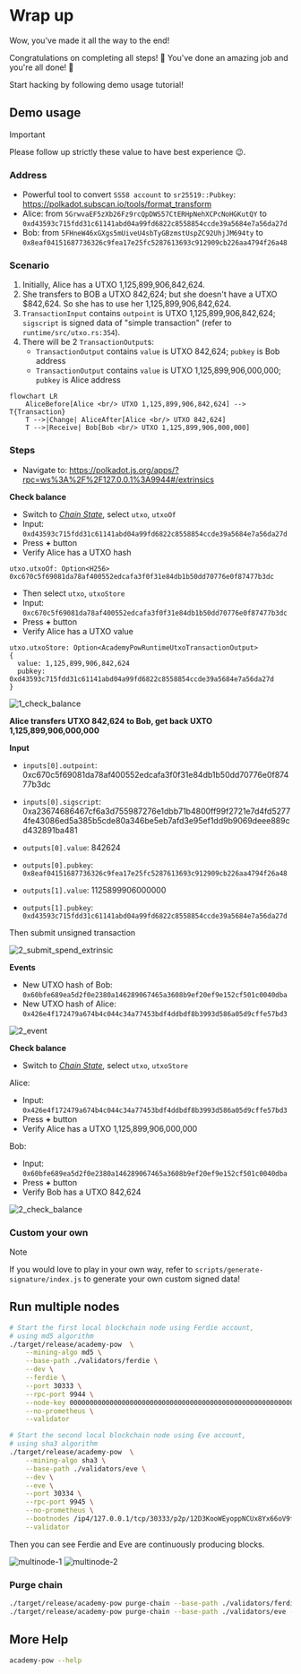 # Wrap up

Wow, you've made it all the way to the end!

Congratulations on completing all steps! 🎉 You've done an amazing job and you're all done! 🙌

Start hacking by following demo usage tutorial!

## Demo usage

> [!IMPORTANT]
> Please follow up strictly these value to have best experience 😉.

### Address

- Powerful tool to convert `SS58 account` to `sr25519::Pubkey`: https://polkadot.subscan.io/tools/format_transform
- Alice: from `5GrwvaEF5zXb26Fz9rcQpDWS57CtERHpNehXCPcNoHGKutQY` to `0xd43593c715fdd31c61141abd04a99fd6822c8558854ccde39a5684e7a56da27d`
- Bob: from `5FHneW46xGXgs5mUiveU4sbTyGBzmstUspZC92UhjJM694ty` to `0x8eaf04151687736326c9fea17e25fc5287613693c912909cb226aa4794f26a48` 

### Scenario

1. Initially, Alice has a UTXO 1,125,899,906,842,624.
2. She transfers to BOB a UTXO 842,624; but she doesn't have a UTXO $842,624. So she has to use her 1,125,899,906,842,624.
3. `TransactionInput` contains `outpoint` is UTXO 1,125,899,906,842,624; `sigscript` is signed data of "simple transaction" (refer to `runtime/src/utxo.rs:354`).
5. There will be 2 `TransactionOutput`s:
    - `TransactionOutput` contains `value` is UTXO 842,624; `pubkey` is Bob address
    - `TransactionOutput` contains `value` is UTXO 1,125,899,906,000,000; `pubkey` is Alice address

```mermaid
flowchart LR
    AliceBefore[Alice <br/> UTXO 1,125,899,906,842,624] --> T{Transaction}
    T -->|Change| AliceAfter[Alice <br/> UTXO 842,624]
    T -->|Receive| Bob[Bob <br/> UTXO 1,125,899,906,000,000]
```

### Steps

- Navigate to: https://polkadot.js.org/apps/?rpc=ws%3A%2F%2F127.0.0.1%3A9944#/extrinsics

**Check balance**


- Switch to [_Chain State_](https://polkadot.js.org/apps/?rpc=ws%3A%2F%2F127.0.0.1%3A9944#/chainstate), select `utxo`, `utxoOf`
- Input: `0xd43593c715fdd31c61141abd04a99fd6822c8558854ccde39a5684e7a56da27d`
- Press **+** button
- Verify Alice has a UTXO hash
```
utxo.utxoOf: Option<H256>
0xc670c5f69081da78af400552edcafa3f0f31e84db1b50dd70776e0f87477b3dc
```


- Then select `utxo`, `utxoStore`
- Input: `0xc670c5f69081da78af400552edcafa3f0f31e84db1b50dd70776e0f87477b3dc`
- Press **+** button
- Verify Alice has a UTXO value
```
utxo.utxoStore: Option<AcademyPowRuntimeUtxoTransactionOutput>
{
  value: 1,125,899,906,842,624
  pubkey: 0xd43593c715fdd31c61141abd04a99fd6822c8558854ccde39a5684e7a56da27d
}
```

![1_check_balance](https://raw.githubusercontent.com/danielbui12/substrate-bitcoin-like-blockchain/refs/heads/main/docs/assets/1_check_balance.png)


**Alice transfers UTXO 842,624 to Bob, get back UXTO 1,125,899,906,000,000**


**Input**

- `inputs[0].outpoint`: 0xc670c5f69081da78af400552edcafa3f0f31e84db1b50dd70776e0f87477b3dc
- `inputs[0].sigscript`: 0xa23674686467cf6a3d755987276e1dbb71b4800ff99f2721e7d4fd52774fe43086ed5a385b5cde80a346be5eb7afd3e95ef1dd9b9069deee889cd432891ba481

- `outputs[0].value`: 842624
- `outputs[0].pubkey`: `0x8eaf04151687736326c9fea17e25fc5287613693c912909cb226aa4794f26a48`
- `outputs[1].value`: 1125899906000000
- `outputs[1].pubkey`: `0xd43593c715fdd31c61141abd04a99fd6822c8558854ccde39a5684e7a56da27d`


Then submit unsigned transaction


![2_submit_spend_extrinsic](https://raw.githubusercontent.com/danielbui12/substrate-bitcoin-like-blockchain/refs/heads/main/docs/assets/2_input.png)

**Events**

- New UTXO hash of Bob: `0x60bfe689ea5d2f0e2380a146289067465a3608b9ef20ef9e152cf501c0040dba`
- New UTXO hash of Alice: `0x426e4f172479a674b4c044c34a77453bdf4ddbdf8b3993d586a05d9cffe57bd3`

![2_event](https://raw.githubusercontent.com/danielbui12/substrate-bitcoin-like-blockchain/refs/heads/main/docs/assets/2_event.png)


**Check balance**

- Switch to [_Chain State_](https://polkadot.js.org/apps/?rpc=ws%3A%2F%2F127.0.0.1%3A9944#/chainstate), select `utxo`, `utxoStore`

Alice: 
- Input: `0x426e4f172479a674b4c044c34a77453bdf4ddbdf8b3993d586a05d9cffe57bd3`
- Press **+** button
- Verify Alice has a UTXO 1,125,899,906,000,000

Bob:
- Input: `0x60bfe689ea5d2f0e2380a146289067465a3608b9ef20ef9e152cf501c0040dba`
- Press **+** button
- Verify Bob has a UTXO 842,624


![2_check_balance](https://raw.githubusercontent.com/danielbui12/substrate-bitcoin-like-blockchain/refs/heads/main/docs/assets/2_check_balance.png)

### Custom your own

> [!NOTE]
> If you would love to play in your own way, refer to `scripts/generate-signature/index.js` to generate your own custom signed data!

## Run multiple nodes

```sh
# Start the first local blockchain node using Ferdie account,
# using md5 algorithm 
./target/release/academy-pow  \
    --mining-algo md5 \
    --base-path ./validators/ferdie \
    --dev \
    --ferdie \
    --port 30333 \
    --rpc-port 9944 \
    --node-key 0000000000000000000000000000000000000000000000000000000000000001 \
    --no-prometheus \
    --validator

# Start the second local blockchain node using Eve account,
# using sha3 algorithm
./target/release/academy-pow  \
    --mining-algo sha3 \
    --base-path ./validators/eve \
    --dev \
    --eve \
    --port 30334 \
    --rpc-port 9945 \
    --no-prometheus \
    --bootnodes /ip4/127.0.0.1/tcp/30333/p2p/12D3KooWEyoppNCUx8Yx66oV9fJnriXwCcXwDDUA2kj6vnc6iDEp \
    --validator
```

Then you can see Ferdie and Eve are continuously producing blocks.

![multinode-1](https://raw.githubusercontent.com/danielbui12/substrate-bitcoin-like-blockchain/refs/heads/main/docs/assets/multinode-1.png)
![multinode-2](https://raw.githubusercontent.com/danielbui12/substrate-bitcoin-like-blockchain/refs/heads/main/docs/assets/multinode-2.png)

### Purge chain

```sh
./target/release/academy-pow purge-chain --base-path ./validators/ferdie --dev
./target/release/academy-pow purge-chain --base-path ./validators/eve --dev
```

## More Help

```sh
academy-pow --help
```


